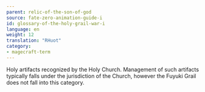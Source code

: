 ```yaml
---
parent: relic-of-the-son-of-god
source: fate-zero-animation-guide-i
id: glossary-of-the-holy-grail-war-i
language: en
weight: 12
translation: "RHuot"
category:
- magecraft-term
---
```


Holy artifacts recognized by the Holy Church. Management of such artifacts typically falls under the jurisdiction of the Church, however the Fuyuki Grail does not fall into this category.
